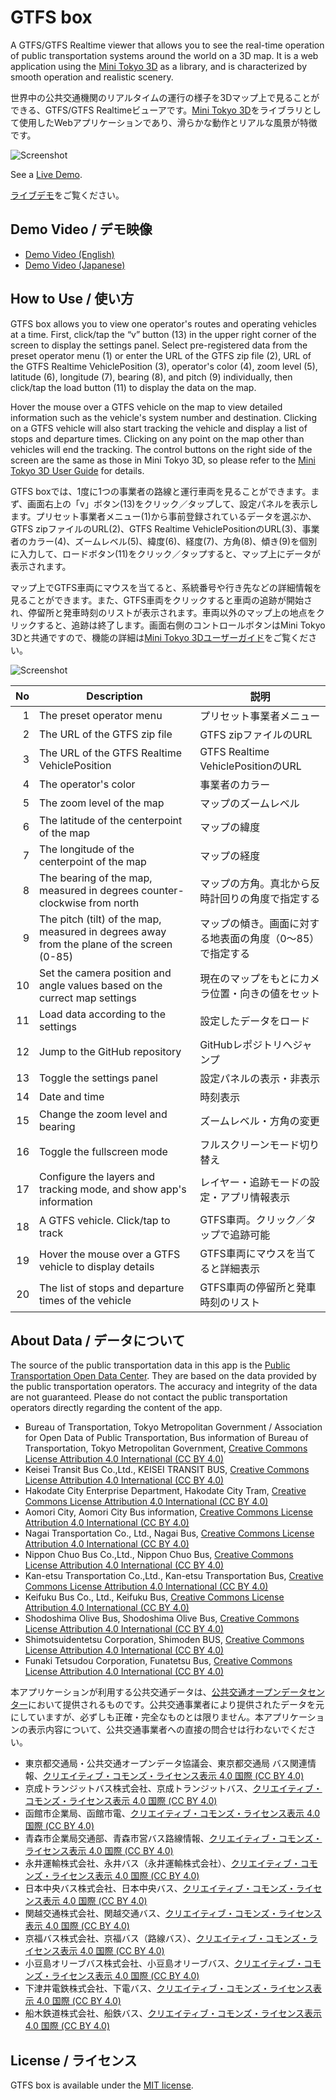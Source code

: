 # GTFS box

A GTFS/GTFS Realtime viewer that allows you to see the real-time operation of public transportation systems around the world on a 3D map. It is a web application using the [Mini Tokyo 3D](https://minitokyo3d.com) as a library, and is characterized by smooth operation and realistic scenery.

世界中の公共交通機関のリアルタイムの運行の様子を3Dマップ上で見ることができる、GTFS/GTFS Realtimeビューアです。[Mini Tokyo 3D](https://minitokyo3d.com)をライブラリとして使用したWebアプリケーションであり、滑らかな動作とリアルな風景が特徴です。

![Screenshot](https://nagix.github.io/gtfs-box/screenshot1.jpg)

See a [Live Demo](https://nagix.github.io/gtfs-box).

[ライブデモ](https://nagix.github.io/gtfs-box)をご覧ください。

## Demo Video / デモ映像

- [Demo Video (English)](https://youtu.be/VEeys6Nt4Ec)
- [Demo Video (Japanese)](https://youtu.be/raGNOVIehGo)

## How to Use / 使い方

GTFS box allows you to view one operator's routes and operating vehicles at a time. First, click/tap the “v” button (13) in the upper right corner of the screen to display the settings panel. Select pre-registered data from the preset operator menu (1) or enter the URL of the GTFS zip file (2), URL of the GTFS Realtime VehiclePosition (3), operator's color (4), zoom level (5), latitude (6), longitude (7), bearing (8), and pitch (9) individually, then click/tap the load button (11) to display the data on the map.

Hover the mouse over a GTFS vehicle on the map to view detailed information such as the vehicle's system number and destination. Clicking on a GTFS vehicle will also start tracking the vehicle and display a list of stops and departure times. Clicking on any point on the map other than vehicles will end the tracking. The control buttons on the right side of the screen are the same as those in Mini Tokyo 3D, so please refer to the [Mini Tokyo 3D User Guide](https://minitokyo3d.com/docs/master/user-guide/screen-and-operations.html) for details.

GTFS boxでは、1度に1つの事業者の路線と運行車両を見ることができます。まず、画面右上の「v」ボタン(13)をクリック／タップして、設定パネルを表示します。プリセット事業者メニュー(1)から事前登録されているデータを選ぶか、GTFS zipファイルのURL(2)、GTFS Realtime VehiclePositionのURL(3)、事業者のカラー(4)、ズームレベル(5)、緯度(6)、経度(7)、方角(8)、傾き(9)を個別に入力して、ロードボタン(11)をクリック／タップすると、マップ上にデータが表示されます。

マップ上でGTFS車両にマウスを当てると、系統番号や行き先などの詳細情報を見ることができます。また、GTFS車両をクリックすると車両の追跡が開始され、停留所と発車時刻のリストが表示されます。車両以外のマップ上の地点をクリックすると、追跡は終了します。画面右側のコントロールボタンはMini Tokyo 3Dと共通ですので、機能の詳細は[Mini Tokyo 3Dユーザーガイド](https://minitokyo3d.com/docs/master/ja/user-guide/screen-and-operations.html)をご覧ください。

![Screenshot](https://nagix.github.io/gtfs-box/screenshot2.jpg)

No | Description | 説明
-: | -- | --
1 | The preset operator menu | プリセット事業者メニュー
2 | The URL of the GTFS zip file | GTFS zipファイルのURL
3 | The URL of the GTFS Realtime VehiclePosition | GTFS Realtime VehiclePositionのURL
4 | The operator's color | 事業者のカラー
5 | The zoom level of the map | マップのズームレベル
6 | The latitude of the centerpoint of the map | マップの緯度
7 | The longitude of the centerpoint of the map | マップの経度
8 | The bearing of the map, measured in degrees counter-clockwise from north | マップの方角。真北から反時計回りの角度で指定する
9 | The pitch (tilt) of the map, measured in degrees away from the plane of the screen (0-85) | マップの傾き。画面に対する地表面の角度（0〜85）で指定する
10 | Set the camera position and angle values based on the currect map settings | 現在のマップをもとにカメラ位置・向きの値をセット
11 | Load data according to the settings | 設定したデータをロード
12 | Jump to the GitHub repository | GitHubレポジトリへジャンプ
13 | Toggle the settings panel | 設定パネルの表示・非表示
14 | Date and time | 時刻表示
15 | Change the zoom level and bearing | ズームレベル・方角の変更
16 | Toggle the fullscreen mode | フルスクリーンモード切り替え
17 | Configure the layers and tracking mode, and show app's information | レイヤー・追跡モードの設定・アプリ情報表示
18 | A GTFS vehicle. Click/tap to track | GTFS車両。クリック／タップで追跡可能
19 | Hover the mouse over a GTFS vehicle to display details | GTFS車両にマウスを当てると詳細表示
20 | The list of stops and departure times of the vehicle | GTFS車両の停留所と発車時刻のリスト

## About Data / データについて

The source of the public transportation data in this app is the [Public Transportation Open Data Center](https://www.odpt.org). They are based on the data provided by the public transportation operators. The accuracy and integrity of the data are not guaranteed. Please do not contact the public transportation operators directly regarding the content of the app.

- Bureau of Transportation, Tokyo Metropolitan Government / Association for Open Data of Public Transportation, Bus information of Bureau of Transportation, Tokyo Metropolitan Government, [Creative Commons License Attribution 4.0 International (CC BY 4.0)](https://creativecommons.org/licenses/by/4.0/deed.en)
- Keisei Transit Bus Co.,Ltd., KEISEI TRANSIT BUS, [Creative Commons License Attribution 4.0 International (CC BY 4.0)](https://creativecommons.org/licenses/by/4.0/deed.en)
- Hakodate City Enterprise Department, Hakodate City Tram, [Creative Commons License Attribution 4.0 International (CC BY 4.0)](https://creativecommons.org/licenses/by/4.0/deed.en)
- Aomori City, Aomori City Bus information, [Creative Commons License Attribution 4.0 International (CC BY 4.0)](https://creativecommons.org/licenses/by/4.0/deed.en)
- Nagai Transportation Co., Ltd., Nagai Bus, [Creative Commons License Attribution 4.0 International (CC BY 4.0)](https://creativecommons.org/licenses/by/4.0/deed.en)
- Nippon Chuo Bus Co.,Ltd., Nippon Chuo Bus, [Creative Commons License Attribution 4.0 International (CC BY 4.0)](https://creativecommons.org/licenses/by/4.0/deed.en)
- Kan-etsu Transportation Co.,Ltd., Kan-etsu Transportation Bus, [Creative Commons License Attribution 4.0 International (CC BY 4.0)](https://creativecommons.org/licenses/by/4.0/deed.en)
- Keifuku Bus Co., Ltd., Keifuku Bus, [Creative Commons License Attribution 4.0 International (CC BY 4.0)](https://creativecommons.org/licenses/by/4.0/deed.en)
- Shodoshima Olive Bus, Shodoshima Olive Bus, [Creative Commons License Attribution 4.0 International (CC BY 4.0)](https://creativecommons.org/licenses/by/4.0/deed.en)
- Shimotsuidentetsu Corporation, Shimoden BUS, [Creative Commons License Attribution 4.0 International (CC BY 4.0)](https://creativecommons.org/licenses/by/4.0/deed.en)
- Funaki Tetsudou Corporation, Funatetsu Bus, [Creative Commons License Attribution 4.0 International (CC BY 4.0)](https://creativecommons.org/licenses/by/4.0/deed.en)

本アプリケーションが利用する公共交通データは、[公共交通オープンデータセンター](https://www.odpt.org\" )において提供されるものです。公共交通事業者により提供されたデータを元にしていますが、必ずしも正確・完全なものとは限りません。本アプリケーションの表示内容について、公共交通事業者への直接の問合せは行わないでください。

- 東京都交通局・公共交通オープンデータ協議会、東京都交通局 バス関連情報、[クリエイティブ・コモンズ・ライセンス表示 4.0 国際 (CC BY 4.0)](https://creativecommons.org/licenses/by/4.0/deed.ja)
- 京成トランジットバス株式会社、京成トランジットバス、[クリエイティブ・コモンズ・ライセンス表示 4.0 国際 (CC BY 4.0)](https://creativecommons.org/licenses/by/4.0/deed.ja)
- 函館市企業局、函館市電、[クリエイティブ・コモンズ・ライセンス表示 4.0 国際 (CC BY 4.0)](https://creativecommons.org/licenses/by/4.0/deed.ja)
- 青森市企業局交通部、青森市営バス路線情報、[クリエイティブ・コモンズ・ライセンス表示 4.0 国際 (CC BY 4.0)](https://creativecommons.org/licenses/by/4.0/deed.ja)
- 永井運輸株式会社、永井バス（永井運輸株式会社）、[クリエイティブ・コモンズ・ライセンス表示 4.0 国際 (CC BY 4.0)](https://creativecommons.org/licenses/by/4.0/deed.ja)
- 日本中央バス株式会社、日本中央バス、[クリエイティブ・コモンズ・ライセンス表示 4.0 国際 (CC BY 4.0)](https://creativecommons.org/licenses/by/4.0/deed.ja)
- 関越交通株式会社、関越交通バス、[クリエイティブ・コモンズ・ライセンス表示 4.0 国際 (CC BY 4.0)](https://creativecommons.org/licenses/by/4.0/deed.ja)
- 京福バス株式会社、京福バス（路線バス）、[クリエイティブ・コモンズ・ライセンス表示 4.0 国際 (CC BY 4.0)](https://creativecommons.org/licenses/by/4.0/deed.ja)
- 小豆島オリーブバス株式会社、小豆島オリーブバス、[クリエイティブ・コモンズ・ライセンス表示 4.0 国際 (CC BY 4.0)](https://creativecommons.org/licenses/by/4.0/deed.ja)
- 下津井電鉄株式会社、下電バス、[クリエイティブ・コモンズ・ライセンス表示 4.0 国際 (CC BY 4.0)](https://creativecommons.org/licenses/by/4.0/deed.ja)
- 船木鉄道株式会社、船鉄バス、[クリエイティブ・コモンズ・ライセンス表示 4.0 国際 (CC BY 4.0)](https://creativecommons.org/licenses/by/4.0/deed.ja)

## License / ライセンス

GTFS box is available under the [MIT license](https://opensource.org/licenses/MIT).
